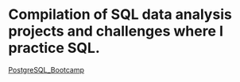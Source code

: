 # Compilation of SQL data analysis projects and challenges where I practice SQL. 

[PostgreSQL_Bootcamp](PostgreSQL_Bootcamp)

